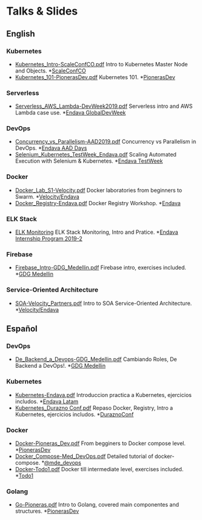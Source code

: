 # Talks &amp; Slides 

## English

### Kubernetes
- [Kubernetes_Intro-ScaleConfCO.pdf](https://github.com/twogg-git/talks/blob/master/Kubernetes_Intro-ScaleConfCO.pdf) Intro to Kubernetes Master Node and Objects. *[ScaleConfCO](http://scaleconfco.com/)    
- [Kubernetes_101-PionerasDev.pdf](https://github.com/twogg-git/talks/blob/master/Kubernetes_101-PionerasDev.pdf) Kubernetes 101. *[PionerasDev](http://pionerasdev.co/) 

### Serverless
- [Serverless_AWS_Lambda-DevWeek2019.pdf](https://github.com/twogg-git/talks/blob/master/Serverless_AWS_Lambda-DevWeek2019.pdf) Serverless intro and AWS Lambda case use. *[Endava GlobalDevWeek](https://www.facebook.com/endava/) 

### DevOps
- [Concurrency_vs_Parallelism-AAD2019.pdf](https://github.com/twogg-git/talks/blob/master/Concurrency_vs_Parallelism-AAD2019.pdf) Concurrency vs Parallelism in DevOps. *[Endava AAD Days](https://www.facebook.com/endava/)  
- [Selenium_Kubernetes_TestWeek_Endava.pdf](https://github.com/twogg-git/talks/blob/master/Selenium_Kubernetes_TestWeek_Endava.pdf) Scaling Automated Execution with Selenium & Kubernetes. *[Endava TestWeek](https://www.facebook.com/endava/)  

### Docker   
- [Docker_Lab_S1-Velocity.pdf](https://github.com/twogg-git/talks/blob/master/Docker_Lab_S1-Velocity.pdf) Docker laboratories from beginners to Swarm. *[Velocity/Endava](https://www.endava.com/)
- [Docker_Registry-Endava.pdf](https://github.com/twogg-git/talks/blob/master/Docker_Registry-Endava.pdf) Docker Registry Workshop. *[Endava](https://www.endava.com/)

### ELK Stack
- [ELK Monitoring](https://github.com/twogg-git/talks/blob/master/ELK_Monitoring_Endava.pdf) ELK Stack Monitoring, Intro and Pratice. *[Endava Internship Program 2019-2](https://www.endava.com/)

### Firebase   
- [Firebase_Intro-GDG_Medellin.pdf](https://github.com/twogg-git/talks/blob/master/Firebase_Intro-GDG_Medellin.pdf) Firebase intro, exercises included. *[GDG Medellin](https://www.meetup.com/GDG-Medellin/)

### Service-Oriented Architecture   
- [SOA-Velocity_Partners.pdf](https://github.com/twogg-git/talks/blob/master/SOA-Velocity_Partners.pdf) Intro to SOA Service-Oriented Architecture. *[Velocity/Endava](https://www.endava.com/)

## Español

### DevOps 
- [De_Backend_a_Devops-GDG_Medellin.pdf](https://github.com/twogg-git/talks/blob/master/De_Backend_a_Devops-GDG_Medellin.pdf) Cambiando Roles, De Backend a DevOps!. *[GDG Medellin](https://www.meetup.com/GDG-Medellin/)  

### Kubernetes    
- [Kubernetes-Endava.pdf](https://github.com/twogg-git/talks/blob/master/Kubernetes-Endava.pdf) Introduccion practica a Kubernetes, ejercicios includos. *[Endava Latam](https://www.facebook.com/EndavaLatam/)    
- [Kubernetes_Durazno Conf.pdf](https://github.com/twogg-git/talks/blob/master/Kubernetes_DuraznoConf.pdf) Repaso Docker, Registry, Intro a Kubernetes, ejercicios includos. *[DuraznoConf](http://duraznoconf.uy)    

### Docker   
- [Docker-Pioneras_Dev.pdf](https://github.com/twogg-git/talks/blob/master/Docker-Pioneras_Dev.pdf) From begginers to Docker compose level. *[PionerasDev](http://pionerasdev.co/)     
- [Docker_Compose-Med_DevOps.pdf](https://github.com/twogg-git/talks/blob/master/Docker_Compose-Med_DevOps.pdf) Detailed tutorial of docker-compose. *[@mde_devops](https://twitter.com/mde_devops)    
- [Docker-Todo1.pdf](https://github.com/twogg-git/talks/blob/master/Docker-Todo1.pdf) Docker till intermediate level, exercises included. *[Todo1](https://www.todo1services.com)

### Golang   
- [Go-Pioneras.pdf](https://github.com/twogg-git/talks/blob/master/Go-Pioneras.pdf) Intro to Golang, covered main componentes and structures. *[PionerasDev](http://pionerasdev.co/)

